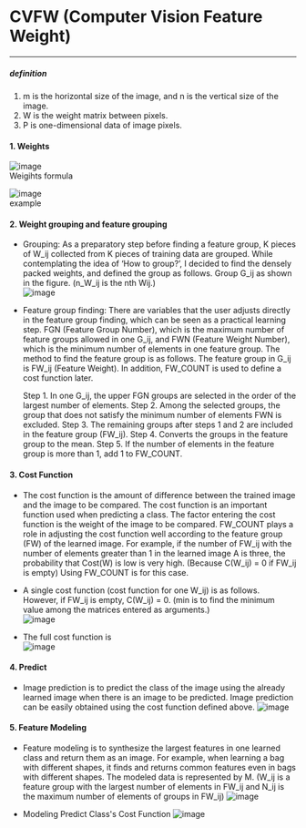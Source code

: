 # CVFW   (Computer Vision Feature Weight)
------------
##### definition
1. m is the horizontal size of the image, and n is the vertical size of the image.  
2. W is the weight matrix between pixels.  
3. P is one-dimensional data of image pixels.  


#### 1. Weights
![image](https://user-images.githubusercontent.com/66504341/129468258-8b12767e-d233-41c2-97d9-8293dbc12ef0.png)  
Weigihts formula  

![image](https://user-images.githubusercontent.com/66504341/129468268-d064d251-26f4-419a-aba7-3c8441176eb8.png)  
example  

#### 2. Weight grouping and feature grouping
- Grouping: As a preparatory step before finding a feature group, K pieces of W_ij collected from K pieces of training data are grouped. While contemplating the idea of ‘How to group?’, I decided to find the densely packed weights, and defined the group as follows. Group G_ij as shown in the figure.
(n_W_ij is the nth Wij.)  
![image](https://user-images.githubusercontent.com/66504341/129468346-e7de8ced-b65d-4ca6-b350-f51e497a2038.png)


- Feature group finding: There are variables that the user adjusts directly in the feature group finding, which can be seen as a practical learning step. FGN (Feature Group Number), which is the maximum number of feature groups allowed in one G_ij, and FWN (Feature Weight Number), which is the minimum number of elements in one feature group. The method to find the feature group is as follows. The feature group in G_ij is FW_ij (Feature Weight). In addition, FW_COUNT is used to define a cost function later.  
     
    Step 1. In one G_ij, the upper FGN groups are selected in the order of the largest number of elements.
    Step 2. Among the selected groups, the group that does not satisfy the minimum number of elements FWN is excluded.
    Step 3. The remaining groups after steps 1 and 2 are included in the feature group (FW_ij).
    Step 4. Converts the groups in the feature group to the mean.
    Step 5. If the number of elements in the feature group is more than 1, add 1 to FW_COUNT.
   
#### 3. Cost Function
- The cost function is the amount of difference between the trained image and the image to be compared. The cost function is an important function used when predicting a class. The factor entering the cost function is the weight of the image to be compared. FW_COUNT plays a role in adjusting the cost function well according to the feature group (FW) of the learned image. For example, if the number of FW_ij with the number of elements greater than 1 in the learned image A is three, the probability that Cost(W) is low is very high. (Because C(W_ij) = 0 if FW_ij is empty) Using FW_COUNT is for this case.

- A single cost function (cost function for one W_ij) is as follows. However, if FW_ij is empty, C(W_ij) = 0. (min is to find the minimum value among the matrices entered as arguments.)  
![image](https://user-images.githubusercontent.com/66504341/129468465-5866189e-d68e-4f88-ab48-04fe84dd573d.png)  


- The full cost function is  
![image](https://user-images.githubusercontent.com/66504341/129468472-82ea80e8-0105-4f85-83ba-76f1c1f47736.png)  


#### 4. Predict
- Image prediction is to predict the class of the image using the already learned image when there is an image to be predicted. Image prediction can be easily obtained using the cost function defined above.
![image](https://user-images.githubusercontent.com/66504341/129468513-6d6f75d6-4542-43b7-b59d-69d8edd7360e.png)  


#### 5. Feature Modeling
- Feature modeling is to synthesize the largest features in one learned class and return them as an image. For example, when learning a bag with different shapes, it finds and returns common features even in bags with different shapes. The modeled data is represented by M.
(W_ij is a feature group with the largest number of elements in FW_ij and N_ij is the maximum number of elements of groups in FW_ij)
![image](https://user-images.githubusercontent.com/66504341/129468551-88ffd141-e968-48b2-a45d-38470ae79c65.png)  

- Modeling Predict Class's Cost Function
![image](https://user-images.githubusercontent.com/66504341/129468564-a283b74a-99e4-46bf-9072-b1882bb6903d.png)  

